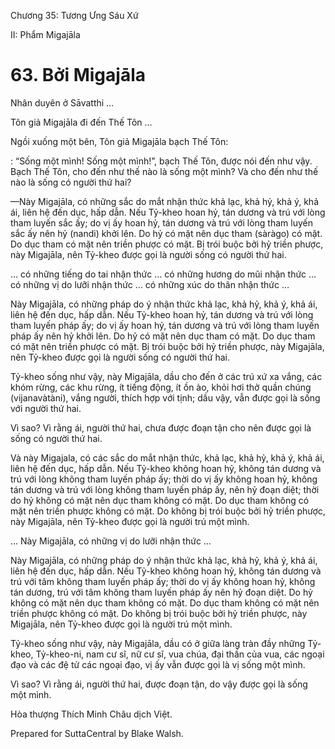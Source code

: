  

Chương 35: Tương Ưng Sáu Xứ

II: Phẩm Migajāla

# 63\. Bởi Migajāla

Nhân duyên ở Sāvatthi …

Tôn giả Migajāla đi đến Thế Tôn …

Ngồi xuống một bên, Tôn giả Migajāla bạch Thế Tôn:

: “Sống một mình! Sống một mình!”, bạch Thế Tôn, được nói đến như vậy. Bạch Thế Tôn, cho đến như thế nào là sống một mình? Và cho đến như thế nào là sống có người thứ hai?

—Này Migajāla, có những sắc do mắt nhận thức khả lạc, khả hỷ, khả ý, khả ái, liên hệ đến dục, hấp dẫn. Nếu Tỷ-kheo hoan hỷ, tán dương và trú với lòng tham luyến sắc ấy; do vị ấy hoan hỷ, tán dương và trú với lòng tham luyến sắc ấy nên hỷ (nandi) khởi lên. Do hỷ có mặt nên dục tham (sàràgo) có mặt. Do dục tham có mặt nên triền phược có mặt. Bị trói buộc bởi hỷ triền phược, này Migajāla, nên Tỷ-kheo được gọi là người sống có người thứ hai.

… có những tiếng do tai nhận thức … có những hương do mũi nhận thức … có những vị do lưỡi nhận thức … có những xúc do thân nhận thức …

Này Migajāla, có những pháp do ý nhận thức khả lạc, khả hỷ, khả ý, khả ái, liên hệ đến dục, hấp dẫn. Nếu Tỷ-kheo hoan hỷ, tán dương và trú với lòng tham luyến pháp ấy; do vị ấy hoan hỷ, tán dương và trú với lòng tham luyến pháp ấy nên hỷ khởi lên. Do hỷ có mặt nên dục tham có mặt. Do dục tham có mặt nên triền phược có mặt. Bị trói buộc bởi hỷ triền phược, này Migajāla, nên Tỷ-kheo được gọi là người sống có người thứ hai.

Tỷ-kheo sống như vậy, này Migajāla, dầu cho đến ở các trú xứ xa vắng, các khóm rừng, các khu rừng, ít tiếng động, ít ồn ào, khỏi hơi thở quần chúng (vijanavàtàni), vắng người, thích hợp với tịnh; dầu vậy, vẫn được gọi là sống với người thứ hai.

Vì sao? Vì rằng ái, người thứ hai, chưa được đoạn tận cho nên được gọi là sống có người thứ hai.

Và này Migajala, có các sắc do mắt nhận thức, khả lạc, khả hỷ, khả ý, khả ái, liên hệ đến dục, hấp dẫn. Nếu Tỷ-kheo không hoan hỷ, không tán dương và trú với lòng không tham luyến pháp ấy; thời do vị ấy không hoan hỷ, không tán dương và trú với lòng không tham luyến pháp ấy, nên hỷ đoạn diệt; thời do hỷ không có mặt nên dục tham không có mặt. Do dục tham không có mặt nên triền phược không có mặt. Do không bị trói buộc bởi hỷ triền phược, này Migajāla, nên Tỷ-kheo được gọi là người trú một mình.

… Này Migajāla, có những vị do lưỡi nhận thức …

Này Migajāla, có những pháp do ý nhận thức khả lạc, khả hỷ, khả ý, khả ái, liên hệ đến dục, hấp dẫn. Nếu Tỷ-kheo không hoan hỷ, không tán dương và trú với tâm không tham luyến pháp ấy; thời do vị ấy không hoan hỷ, không tán dương, trú với tâm không tham luyến pháp ấy nên hỷ đoạn diệt. Do hỷ không có mặt nên dục tham không có mặt. Do dục tham không có mặt nên triền phược không có mặt. Do không bị trói buộc bởi hỷ triền phược, này Migajāla, nên Tỷ-kheo được gọi là người trú một mình.

Tỷ-kheo sống như vậy, này Migajāla, dầu có ở giữa làng tràn đầy những Tỷ-kheo, Tỷ-kheo-ni, nam cư sĩ, nữ cư sĩ, vua chúa, đại thần của vua, các ngoại đạo và các đệ tử các ngoại đạo, vị ấy vẫn được gọi là vị sống một mình.

Vì sao? Vì rằng ái, người thứ hai, được đoạn tận, do vậy được gọi là sống một mình.

Hòa thượng Thích Minh Châu dịch Việt.

Prepared for SuttaCentral by Blake Walsh.